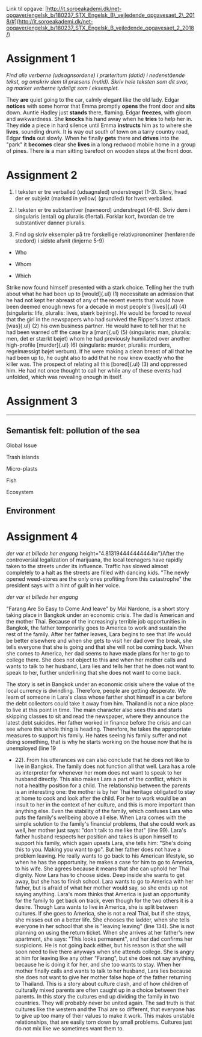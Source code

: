 Link til opgave:
[http://it.soroeakademi.dk/net-opgaver/engelsk_b/180237_STX_Engelsk_B\_vejledende_opgavesaet_2\_2018/#](http://it.soroeakademi.dk/net-opgaver/engelsk_b/180237_STX_Engelsk_B_vejledende_opgavesaet_2_2018/)

# Assignment 1

*Find alle verberne (udsagnsordene) i præteritum (datid) i nedenstående
tekst, og omskriv dem til præsens (nutid). Skriv hele teksten som dit
svar, og marker verberne tydeligt som i eksemplet.*

They **are** quiet going to the car, calmly elegant like the old lady.
Edgar **notices** with some horror that Emma promptly **opens** the
front door and **sits** down. Auntie Hadley just **stands** there,
flaming. Edgar **freezes**, with gloom and awkwardness. She **knocks**
his hand away when he **tries** to help her in. They **ride** a piece in
hard silence until Emma **instructs** him as to where she **lives**,
sounding drunk. It **is** way out south of town on a tarry country road,
Edgar **finds** out slowly. When he finally **gets** there and
**drives** into the "park" it **becomes** clear she **lives** in a long
redwood mobile home in a group of pines. There **is** a man sitting
barefoot on wooden steps at the front door.

# Assignment 2

1.  I teksten er tre verballed (udsagnsled) understreget (1-3). Skriv,
    hvad der er subjekt (marked in yellow) (grundled) for hvert
    verballed.

2.  I teksten er tre substantiver (navneord) understreget (4-6). Skriv
    dem i singularis (ental) og pluralis (flertal). Forklar kort,
    hvordan de tre substantiver danner pluralis.

3.  Find og skriv eksempler på tre forskellige relativpronominer
    (henførende stedord) i sidste afsnit (linjerne 5-9)

-   Who

-   Whom

-   Which

Strike now found himself presented with a stark choice. Telling her the
truth about what he had been up to [would]{.ul} (1) necessitate an
admission that he had not kept her abreast of any of the recent events
that would have been deemed enough news for a decade in most people's
[lives]{.ul} (4) (singularis: life, pluralis: lives, stærk bøjning). He
would be forced to reveal that the girl in the newspapers who had
survived the Ripper's latest attack [was]{.ul} (2) his own business
partner. He would have to tell her that he had been warned off the case
by a [man]{.ul} (5) (singularis: man, pluralis: men, det er stærkt
bøjet) whom he had previously humiliated over another high-profile
[murder]{.ul} (6) (singularis: murder, pluralis: murders, regelmæssigt
bøjet verbum). If he were making a clean breast of all that he had been
up to, he ought also to add that he now knew exactly who the killer was.
The prospect of relating all this [bored]{.ul} (3) and oppressed him. He
had not once thought to call her while any of these events had unfolded,
which was revealing enough in itself.

# Assignment 3

  -----------------------------------------------------------------------
  **Semantisk felt: pollution of the sea**
  -----------------------------------------------------------------------
  Global Issue

  Trash islands

  Micro-plasts

  Fish

  Ecosystem

  Environment
  -----------------------------------------------------------------------

# Assignment 4

*der var et billede her engang*
height="4.813194444444444in"}After the controversial legalization of
marijuana, the local teenagers have rapidly taken to the streets under
its influence. Traffic has slowed almost completely to a halt as the
streets are filled with dancing kids. "The newly opened weed-stores are
the only ones profiting from this catastrophe" the president says with a
hint of guilt in her voice.

*der var et billede her engang*

"Farang Are So Easy to Come And leave" by Mai Nardone, is a short story
taking place in Bangkok under an economic crisis. The dad is American
and the mother Thai. Because of the increasingly terrible job
opportunities in Bangkok, the father temporarily goes to America to work
and sustain the rest of the family. After her father leaves, Lara begins
to see that life would be better elsewhere and when she gets to visit
her dad over the break, she tells everyone that she is going and that
she will not be coming back. When she comes to America, her dad seems to
have made plans for her to go to college there. She does not object to
this and when her mother calls and wants to talk to her husband, Lara
lies and tells her that he does not want to speak to her, further
underlining that she does not want to come back.

The story is set in Bangkok under an economic crisis where the value of
the local currency is dwindling. Therefore, people are getting
desperate. We learn of someone in Lara's class whose farther shot
himself in a car before the debt collectors could take it away from him.
Thailand is not a nice place to live at this point in time. The main
character also sees this and starts skipping classes to sit and read the
newspaper, where they announce the latest debt suicides. Her father
worked in finance before the crisis and can see where this whole thing
is heading. Therefore, he takes the appropriate measures to support his
family. He hates seeing his family suffer and not doing something, that
is why he starts working on the house now that he is unemployed (line 19
- 22). From his utterances we can also conclude that he does not like to
live in Bangkok. The family does not function all that well. Lara has a
role as interpreter for whenever her mom does not want to speak to her
husband directly. This also makes Lara a part of the conflict, which is
not a healthy position for a child. The relationship between the parents
is an interesting one: the mother is by her Thai heritage obligated to
stay at home to cook and look after the child. For her to work would be
an insult to her in the context of her culture, and this is more
important than anything else. Even the stability of the family, which
confuses Lara who puts the family's wellbeing above all else. When Lara
comes with the simple solution to the family's financial problems, that
she could work as well, her mother just says: "don't talk to me like
that" (line 99). Lara's father husband respects her position and takes
is upon himself to support his family, which again upsets Lara, she
tells him: "She's doing this to you. Making you want to go". But her
father does not have a problem leaving. He really wants to go back to
his American lifestyle, so when he has the opportunity, he makes a case
for him to go to America, to his wife. She agrees because it means that
she can uphold her Thai dignity. Now Lara has to choose sides. Deep
inside she wants to get away, but she has to finish school. Lara wants
to go to America with her father, but is afraid of what her mother would
say, so she ends up not saying anything. Lara's mom thinks that America
is just an opportunity for the family to get back on track, even though
for the two others it is a desire. Though Lara wants to live in America,
she is split between cultures. If she goes to America, she is not a real
Thai, but if she stays, she misses out on a better life. She chooses the
ladder, when she tells everyone in her school that she is "leaving
leaving" (line 134). She is not planning on using the return ticket.
When she arrives at her father's new apartment, she says: "This looks
permanent", and her dad confirms her suspicions. He is not going back
either, but his reason is that she will soon need to live there anyways
when she attends college. She is angry at him for leaving like any other
"Farang", but she does not say anything, because he is doing it for her,
and she too wants to stay. When her mother finally calls and wants to
talk to her husband, Lara lies because she does not want to give her
mother false hope of the father returning to Thailand. This is a story
about culture clash, and of how children of culturally mixed parents are
often caught up in a choice between their parents. In this story the
cultures end up dividing the family in two countries. They will probably
never be united again. The sad truth is that cultures like the western
and the Thai are so different, that everyone has to give up too many of
their values to make it work. This makes unstable relationships, that
are easily torn down by small problems. Cultures just do not mix like we
sometimes want them to.
